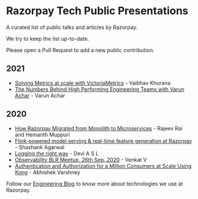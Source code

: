 # Razorpay Tech Public Presentations
A curated list of public talks and articles by Razorpay.

We try to keep the list up-to-date.

Please open a Pull Request to add a new public contribution.

## 2021
* [Solving Metrics at scale with VictoriaMetrics](https://hasgeek.com/bangalore-observability-meetup/march-2021/) - Vaibhav Khurana
* [The Numbers Behind High Performing Engineering Teams with Varun Achar](https://www.treebotechtalks.com/posts/numbers-behind-high-performance-engineering-teams) - Varun Achar

## 2020

* [How Razorpay Migrated from Monolith to Microservices](https://redispods.simplecast.com/episodes/how-razorpay-migrated-from-monolith-to-microservices) - Rajeev Rai and Hemanth Muppuri
* [Flink-powered model serving & real-time feature generation at Razorpay](files/Flink-powered-model-serving-%26-real-time-feature-generation-at-Razorpay.pdf) - Shashank Agarwal
* [Logging the right way](https://speakerdeck.com/asldevi/logging-the-right-way) - Devi A S L
* [Observability BLR Meetup, 26th Sep, 2020](https://speakerdeck.com/venkatvghub/observability-blr-meetup-26th-sep-2020) - Venkat V
* [Authentication and Authorization for a Million Consumers at Scale Using Kong](files/Authentication-and-Authorization-for-a-Million-Consumers-at-Scale-Using-Kong.pdf) - Abhishek Varshney


Follow our [Engineering Blog](https://engineering.razorpay.com/) to know more about technologies we use at Razorpay.